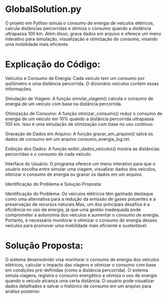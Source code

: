 # GlobalSolution.py
O projeto em Python simula o consumo de energia de veículos elétricos, calcula distâncias percorridas e otimiza o consumo quando a distância ultrapassa 100 km. Além disso, grava dados em arquivo e oferece um menu interativo para simulação, visualização e otimização do consumo, visando uma mobilidade mais eficiente.

# Explicação do Código:
Veículos e Consumo de Energia:
Cada veículo tem um consumo por quilômetro e uma distância percorrida. O dicionário veiculos contém essas informações.

Simulação de Viagem:
A função simular_viagem() calcula o consumo de energia de um veículo com base na distância percorrida.

Otimização de Consumo:
A função otimizar_consumo() reduz o consumo de energia de um veículo em 10% quando a distância percorrida ultrapassa 100 km. Isso é uma simulação de otimização com base no uso contínuo.

Gravação de Dados em Arquivo:
A função gravar_em_arquivo() salva os dados de consumo em um arquivo consumo_energia_log.txt.

Exibição dos Dados:
A função exibir_dados_veiculos() mostra as distâncias percorridas e o consumo de cada veículo.

Interface do Usuário:
O programa oferece um menu interativo para que o usuário escolha entre simular uma viagem, visualizar dados dos veículos, otimizar o consumo de energia ou gravar os dados em um arquivo.

Identificação do Problema e Solução Proposta:

Identificação do Problema: Os veículos elétricos têm ganhado destaque como uma alternativa para a redução da emissão de gases poluentes e a preservação de recursos naturais.Mas, um dos principais desafios é a eficiência no uso de energia, já que uma gestão inadequada pode comprometer a autonomia dos veículos e aumentar o consumo de energia. Portanto, é necessário monitorar e otimizar o consumo de energia desses veículos para promover uma mobilidade mais eficiente e sustentável.

# Solução Proposta: 
O sistema desenvolvido visa monitorar o consumo de energia dos veículos elétricos, calcular o impacto das viagens e otimizar o consumo com base em condições pré-definidas (como a distância percorrida). O sistema simula viagens, registra o consumo energético e otimiza o uso de energia quando o veículo alcança uma certa distância. O usuário pode visualizar dados detalhados e salvar o histórico de consumo em um arquivo para análise posterior.
